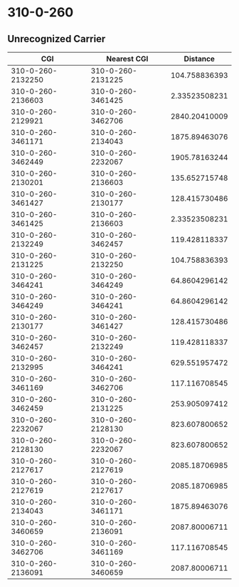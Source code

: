 # 310-0-260
## Unrecognized Carrier


| CGI | Nearest CGI | Distance |
|-----|-------------|----------|
| 310-0-260-2132250 | 310-0-260-2131225 | 104.758836393 |
| 310-0-260-2136603 | 310-0-260-3461425 | 2.33523508231 |
| 310-0-260-2129921 | 310-0-260-3462706 | 2840.20410009 |
| 310-0-260-3461171 | 310-0-260-2134043 | 1875.89463076 |
| 310-0-260-3462449 | 310-0-260-2232067 | 1905.78163244 |
| 310-0-260-2130201 | 310-0-260-2136603 | 135.652715748 |
| 310-0-260-3461427 | 310-0-260-2130177 | 128.415730486 |
| 310-0-260-3461425 | 310-0-260-2136603 | 2.33523508231 |
| 310-0-260-2132249 | 310-0-260-3462457 | 119.428118337 |
| 310-0-260-2131225 | 310-0-260-2132250 | 104.758836393 |
| 310-0-260-3464241 | 310-0-260-3464249 | 64.8604296142 |
| 310-0-260-3464249 | 310-0-260-3464241 | 64.8604296142 |
| 310-0-260-2130177 | 310-0-260-3461427 | 128.415730486 |
| 310-0-260-3462457 | 310-0-260-2132249 | 119.428118337 |
| 310-0-260-2132995 | 310-0-260-3464241 | 629.551957472 |
| 310-0-260-3461169 | 310-0-260-3462706 | 117.116708545 |
| 310-0-260-3462459 | 310-0-260-2131225 | 253.905097412 |
| 310-0-260-2232067 | 310-0-260-2128130 | 823.607800652 |
| 310-0-260-2128130 | 310-0-260-2232067 | 823.607800652 |
| 310-0-260-2127617 | 310-0-260-2127619 | 2085.18706985 |
| 310-0-260-2127619 | 310-0-260-2127617 | 2085.18706985 |
| 310-0-260-2134043 | 310-0-260-3461171 | 1875.89463076 |
| 310-0-260-3460659 | 310-0-260-2136091 | 2087.80006711 |
| 310-0-260-3462706 | 310-0-260-3461169 | 117.116708545 |
| 310-0-260-2136091 | 310-0-260-3460659 | 2087.80006711 |
